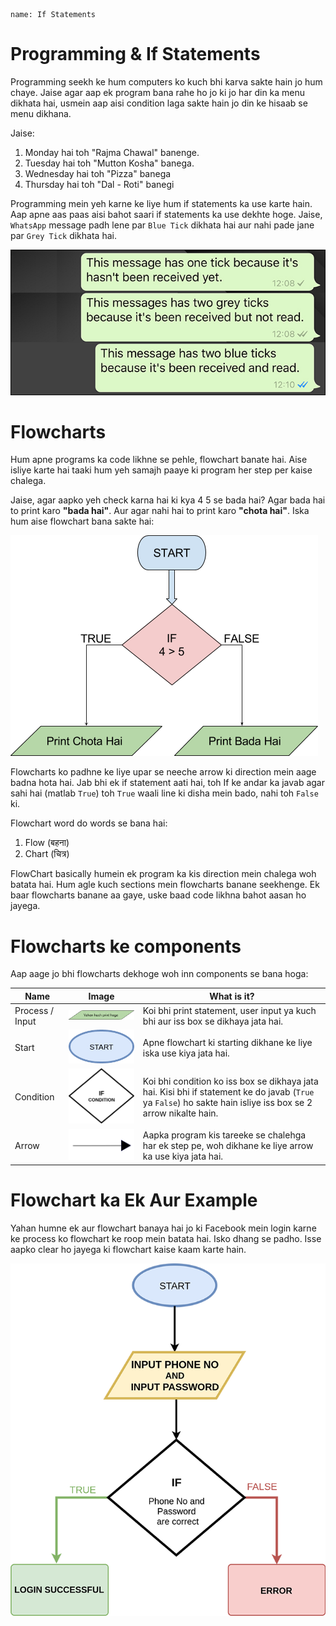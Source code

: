 ```ngMeta
name: If Statements
```

# Programming & If Statements

Programming seekh ke hum computers ko kuch bhi karva sakte hain jo hum chaye. Jaise agar aap ek program bana rahe ho jo ki jo har din ka menu dikhata hai, usmein aap aisi condition laga sakte hain jo din ke hisaab se menu dikhana.

Jaise:

1. Monday hai toh "Rajma Chawal" banenge.
2. Tuesday hai toh "Mutton Kosha" banega.
3. Wednesday hai toh "Pizza" banega
4. Thursday hai toh "Dal - Roti" banegi

Programming mein yeh karne ke liye hum if statements ka use karte hain. Aap apne aas paas aisi bahot saari if statements ka use dekhte hoge. Jaise, `WhatsApp` message padh lene par `Blue Tick` dikhata hai aur nahi pade jane par `Grey Tick` dikhata hai.

![whatsapp-ticks](assets/theory_images/if-statement-intro_whatsapp-blue-grey-ticks.jpg)


# Flowcharts

Hum apne programs ka code likhne se pehle, flowchart banate hai. Aise isliye karte hai taaki hum yeh samajh paaye ki program her step per kaise chalega.

Jaise, agar aapko yeh check karna hai ki kya 4 5 se bada hai? Agar bada hai to print karo **"bada hai"**. Aur agar nahi hai to print karo **"chota hai"**. Iska hum aise flowchart bana sakte hai:

![intro-png](assets/theory_images/if-statement-intro_flowchart1.png)

Flowcharts ko padhne ke liye upar se neeche arrow ki direction mein aage badna hota hai. Jab bhi ek if statement aati hai, toh If ke andar ka javab agar sahi hai (matlab `True`) toh `True` waali line ki disha mein bado, nahi toh `False` ki.

Flowchart word do words se bana hai:

1. Flow (बहना)
2. Chart (चित्र)

FlowChart basically humein ek program ka kis direction mein chalega woh batata hai. Hum agle kuch sections mein flowcharts banane seekhenge. Ek baar flowcharts banane aa gaye, uske baad code likhna bahot aasan ho jayega.

# Flowcharts ke components

Aap aage jo bhi flowcharts dekhoge woh inn components se bana hoga:

| **Name**        	| **Image**                                                                	| **What is it?**                                                                                                                                               	|
|-----------------	|--------------------------------------------------------------------------	|---------------------------------------------------------------------------------------------------------------------------------------------------------------	|
| Process / Input 	| ![Process Box](assets/theory_images/if-statement-intro_flowchart-process.png)       	| Koi bhi print statement, user input ya kuch bhi aur iss box se dikhaya jata hai.                                                                              	|
| Start           	| ![Flowchart Start Box](assets/theory_images/if-statement-intro_flowchart-start.png) 	| Apne flowchart ki starting dikhane ke liye iska use kiya jata hai.                                                                                            	|
| Condition       	| ![Condition Box](assets/theory_images/if-statement-intro_flowchart-if-box.png)      	| Koi bhi condition ko iss box se dikhaya jata hai. Kisi bhi if statement ke do javab (`True` ya `False`) ho sakte hain isliye iss box se 2 arrow nikalte hain. 	|
| Arrow           	| ![Condition Box](assets/theory_images/if-statement-intro_flowchart-arrow.png)       	| Aapka program kis tareeke se chalehga har ek step pe, woh dikhane ke liye arrow ka use kiya jata hai.                                                         	|

# Flowchart ka Ek Aur Example

Yahan humne ek aur flowchart banaya hai jo ki Facebook mein login karne ke process ko flowchart ke roop mein batata hai. Isko dhang se padho. Isse aapko clear ho jayega ki flowchart kaise kaam karte hain.

![Facebook Login Flowchart](assets/theory_images/if-statement-intro_fb-login-flowchart.png)